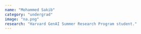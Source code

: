 ```yaml
---
name: "Mohammed Sakib"
category: "undergrad"
image: "na.png"
research: "Harvard GenAI Summer Research Program student."
---
```

